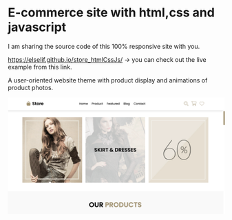 
# E-commerce site with html,css and javascript

I am sharing the source code of this 100% responsive site with you.

https://elselif.github.io/store_htmlCssJs/ -> you can check out the live example from this link.

A user-oriented website theme with product display and animations of product photos.

![preview](preview_1.png)
